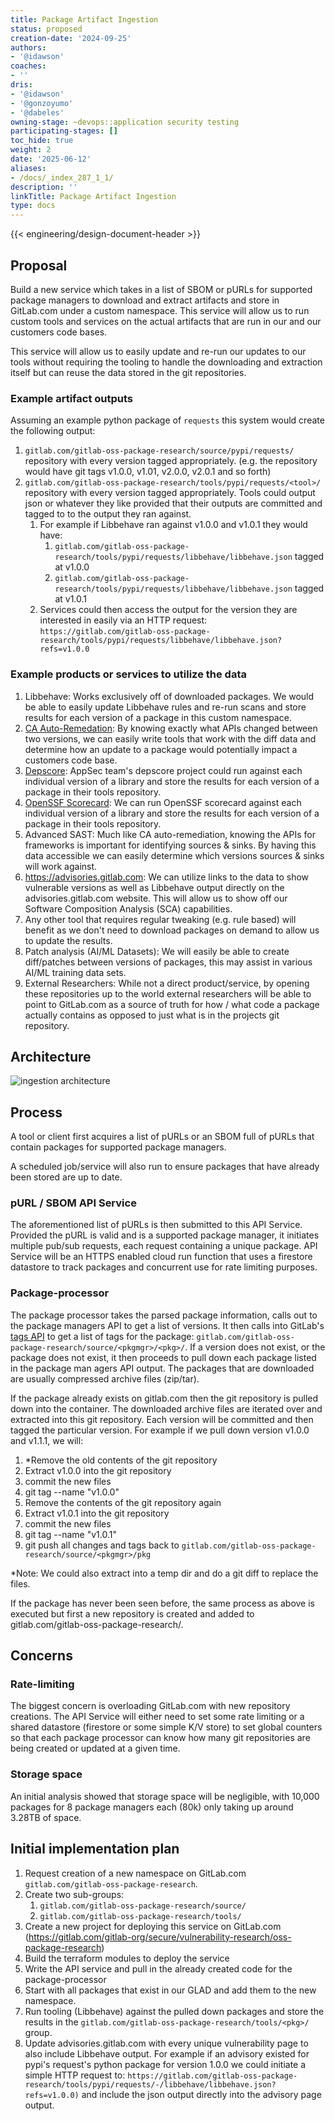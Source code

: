```yaml
---
title: Package Artifact Ingestion
status: proposed
creation-date: '2024-09-25'
authors:
- '@idawson'
coaches:
- ''
dris:
- '@idawson'
- '@gonzoyumo'
- '@dabeles'
owning-stage: ~devops::application security testing
participating-stages: []
toc_hide: true
weight: 2
date: '2025-06-12'
aliases:
- /docs/_index_287_1_1/
description: ''
linkTitle: Package Artifact Ingestion
type: docs
---
```


<!-- Design Doucments often contain forward-looking statements -->
<!-- vale gitlab.FutureTense = NO -->

<!-- This renders the design document header on the detail page, so don't remove it-->
{{< engineering/design-document-header >}}

<!--
Don't add a h1 headline. It'll be added automatically from the title front matter attribute.

For long pages, consider creating a table of contents.
-->

## Proposal

Build a new service which takes in a list of SBOM or pURLs for supported package managers to download and extract artifacts and store in GitLab.com under a custom namespace. This service will allow us to run custom tools and services on the actual artifacts that are run in our and our customers code bases.

This service will allow us to easily update and re-run our updates to our tools without requiring the tooling to handle the downloading and extraction itself but can reuse the data stored in the git repositories.

### Example artifact outputs

Assuming an example python package of `requests` this system would create the following output:

1. `gitlab.com/gitlab-oss-package-research/source/pypi/requests/` repository with every version tagged appropriately. (e.g. the repository would have git tags v1.0.0, v1.01, v2.0.0, v2.0.1 and so forth)
2. `gitlab.com/gitlab-oss-package-research/tools/pypi/requests/<tool>/` repository with every version tagged appropriately. Tools could output json or whatever they like provided that their outputs are committed and tagged to to the output they ran against.
    1. For example if Libbehave ran against v1.0.0 and v1.0.1 they would have:
        1. `gitlab.com/gitlab-oss-package-research/tools/pypi/requests/libbehave/libbehave.json` tagged at v1.0.0
        2. `gitlab.com/gitlab-oss-package-research/tools/pypi/requests/libbehave/libbehave.json` tagged at v1.0.1
    2. Services could then access the output for the version they are interested in easily via an HTTP request: `https://gitlab.com/gitlab-oss-package-research/tools/pypi/requests/libbehave/libbehave.json?refs=v1.0.0`

### Example products or services to utilize the data

1. Libbehave: Works exclusively off of downloaded packages. We would be able to easily update Libbehave rules and re-run scans and store results for each version of a package in this custom namespace.
2. [CA Auto-Remedation](https://gitlab.com/groups/gitlab-org/-/epics/15114): By knowing exactly what APIs changed between two versions, we can easily write tools that work with the diff data and determine how an update to a package would potentially impact a customers code base.
3. [Depscore](https://gitlab.com/gitlab-com/gl-security/product-security/appsec/tooling/depscore): AppSec team's depscore project could run against each individual version of a library and store the results for each version of a package in their tools repository.
4. [OpenSSF Scorecard](https://github.com/ossf/scorecard): We can run OpenSSF scorecard against each individual version of a library and store the results for each version of a package in their tools repository.
5. Advanced SAST: Much like CA auto-remediation, knowing the APIs for frameworks is important for identifying sources & sinks. By having this data accessible we can easily determine which versions sources & sinks will work against.
6. https://advisories.gitlab.com: We can utilize links to the data to show vulnerable versions as well as Libbehave output directly on the advisories.gitlab.com website. This will allow us to show off our Software Composition Analysis (SCA) capabilities.
7. Any other tool that requires regular tweaking (e.g. rule based) will benefit as we don't need to download packages on demand to allow us to update the results.
8. Patch analysis (AI/ML Datasets): We will easily be able to create diff/patches between versions of packages, this may assist in various AI/ML training data sets.
9. External Researchers: While not a direct product/service, by opening these repositories up to the world external researchers will be able to point to GitLab.com as a source of truth for how / what code a package actually contains as opposed to just what is in the projects git repository.

## Architecture

![ingestion architecture](/images/handbook/engineering/architecture/design-documents/package_artifact_ingestion/ingestion_architecture.png)

## Process

A tool or client first acquires a list of pURLs or an SBOM full of pURLs that contain packages for supported package managers.

A scheduled job/service will also run to ensure packages that have already been stored are up to date.

### pURL / SBOM API Service

The aforementioned list of pURLs is then submitted to this API Service. Provided the pURL is valid and is a supported package manager, it initiates multiple pub/sub requests, each request containing a unique package. API Service will be an HTTPS enabled cloud run function that uses a firestore datastore to track packages and concurrent use for rate limiting purposes.

### Package-processor

The package processor takes the parsed package information, calls out to the package managers API to get a list of versions. It then calls into GitLab's [tags API](https://docs.gitlab.com/ee/api/tags.html) to get a list of tags for the package:  `gitlab.com/gitlab-oss-package-research/source/<pkgmgr>/<pkg>/`. If a version does not exist, or the package does not exist, it then proceeds to pull down each package listed in the package man agers API output. The packages that are downloaded are usually compressed archive files (zip/tar).

If the package already exists on gitlab.com then the git repository is pulled down into the container. The downloaded archive files are iterated over and extracted into this git repository. Each version will be committed and then tagged the particular version. For example if we pull down version v1.0.0 and v1.1.1, we will:

1. \*Remove the old contents of the git repository
1. Extract v1.0.0 into the git repository
1. commit the new files
1. git tag --name "v1.0.0"
1. Remove the contents of the git repository again
1. Extract v1.0.1 into the git repository
1. commit the new files
1. git tag --name "v1.0.1"
1. git push all changes and tags back to `gitlab.com/gitlab-oss-package-research/source/<pkgmgr>/pkg`

\*Note: We could also extract into a temp dir and do a git diff to replace the files.

If the package has never been seen before, the same process as above is executed but first a new repository is created and added to gitlab.com/gitlab-oss-package-research/.

## Concerns

### Rate-limiting

The biggest concern is overloading GitLab.com with new repository creations. The API Service will either need to set some rate limiting or a shared datastore (firestore or some simple K/V store) to set global counters so that each package processor can know how many git repositories are being created or updated at a given time.

### Storage space

An initial analysis showed that storage space will be negligible, with 10,000 packages for 8 package managers each (80k) only taking up around 3.28TB of space.

## Initial implementation plan

1. Request creation of a new namespace on GitLab.com `gitlab.com/gitlab-oss-package-research`.
2. Create two sub-groups:
    1. `gitlab.com/gitlab-oss-package-research/source/`
    2. `gitlab.com/gitlab-oss-package-research/tools/`
3. Create a new project for deploying this service on GitLab.com (https://gitlab.com/gitlab-org/secure/vulnerability-research/oss-package-research)
4. Build the terraform modules to deploy the service
5. Write the API service and pull in the already created code for the package-processor
6. Start with all packages that exist in our GLAD and add them to the new namespace.
7. Run tooling (Libbehave) against the pulled down packages and store the results in the `gitlab.com/gitlab-oss-package-research/tools/<pkg>/` group.
8. Update advisories.gitlab.com with every unique vulnerability page to also include Libbehave output. For example if an advisory existed for pypi's request's python package for version 1.0.0 we could initiate a simple HTTP request to: `https://gitlab.com/gitlab-oss-package-research/tools/pypi/requests/-/libbehave/libbehave.json?refs=v1.0.0)` and include the json output directly into the advisory page output.
